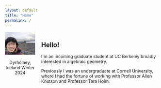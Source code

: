 ```yaml
---
layout: default
title: "Home"
permalink: /
---
```


<div style="display: flex; align-items: flex-start;">
    <div style="margin-right: 20px;">
        <img src="me-in-iceland.jpg" width="250" height="auto" alt="Profile Picture" />
        <p style="text-align: center;">Dyrhólaey, Iceland Winter 2024</p>
    </div>
    <div>
        <h2>Hello!</h2>
        <p>I'm an incoming graduate student at UC Berkeley broadly interested in algebraic geometry.  </p>
        <!-- Kac-Moody groups, their flag varieties, and representation theory -->
        <!-- integrable systems, conformal field theory, and the representation theory of infinite-dimensional Lie algebras -->
        <!-- Geometry of Flag Varieties in Representation Theory -->
        <p>Previously I was an undergraduate at Cornell University, where I had the fortune of working with Professor Allen Knutson and Professor Tara Holm.</p>
    </div>
</div>
